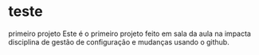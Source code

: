 # teste
primeiro projeto
Este é o primeiro projeto feito em sala da aula na impacta disciplina de gestão de configuração e mudanças usando o github.
